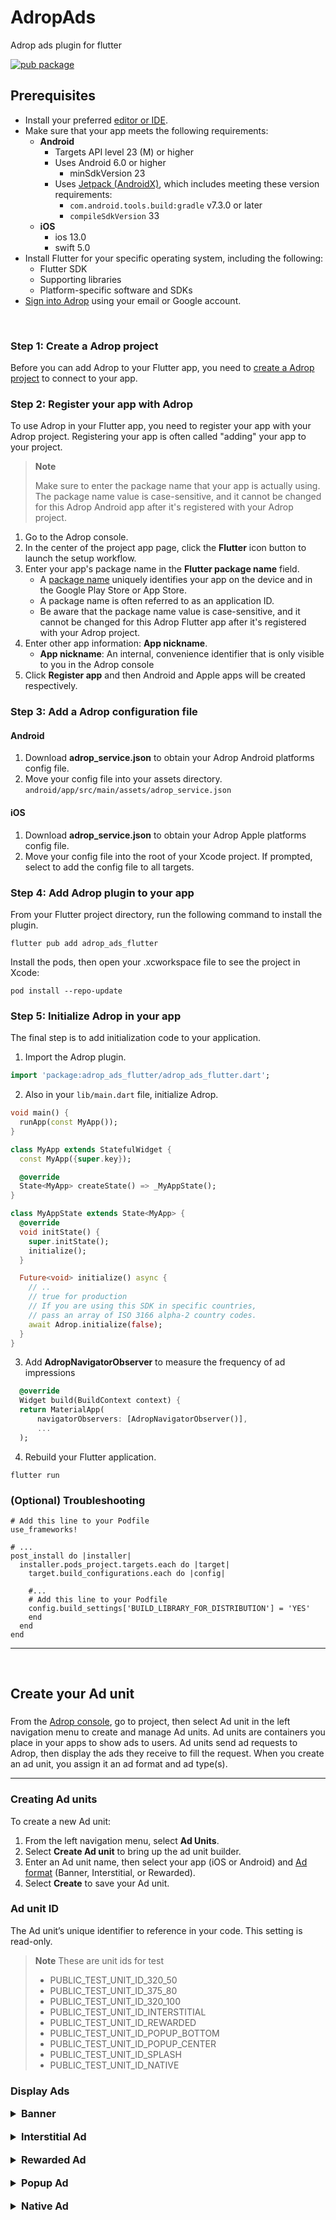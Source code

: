 AdropAds
========

Adrop ads plugin for flutter

[![pub package](https://img.shields.io/pub/v/adrop_ads_flutter)](https://pub.dev/packages/adrop_ads_flutter)


Prerequisites
-------------

* Install your preferred [editor or IDE](https://flutter.io/get-started/editor/).
* Make sure that your app meets the following requirements:
    * **Android**
        * Targets API level 23 (M) or higher
        * Uses Android 6.0 or higher
            * minSdkVersion 23
        * Uses [Jetpack (AndroidX)](https://developer.android.com/jetpack/androidx/migrate), which includes meeting these version requirements:
            * ```com.android.tools.build:gradle``` v7.3.0 or later
            * ```compileSdkVersion``` 33
    * **iOS**
        * ios 13.0
        * swift 5.0
* Install Flutter for your specific operating system, including the following:
    * Flutter SDK
    * Supporting libraries
    * Platform-specific software and SDKs
* [Sign into Adrop](https://adrop.io) using your email or Google account.

&nbsp;


### Step 1: Create a Adrop project
Before you can add Adrop to your Flutter app, you need to [create a Adrop project](https://docs.adrop.io/fundamentals/get-started-with-adrop#create-an-app-container) to connect to your app.

### Step 2: Register your app with Adrop
To use Adrop in your Flutter app, you need to register your app with your Adrop project. Registering your app is often called "adding" your app to your project.

> **Note**
>
> Make sure to enter the package name that your app is actually using. The package name value is case-sensitive, and it cannot be changed for this Adrop Android app after it's registered with your Adrop project.

1. Go to the Adrop console.
2. In the center of the project app page, click the **Flutter** icon button to launch the setup workflow.
3. Enter your app's package name in the **Flutter package name** field.
    * A [package name](https://developer.android.com/studio/build/application-id) uniquely identifies your app on the device and in the Google Play Store or App Store.
    * A package name is often referred to as an application ID.
    * Be aware that the package name value is case-sensitive, and it cannot be changed for this Adrop Flutter app after it's registered with your Adrop project.
4. Enter other app information: **App nickname**.
    * **App nickname**: An internal, convenience identifier that is only visible to you in the Adrop console
5. Click **Register app** and then Android and Apple apps will be created respectively.


### Step 3: Add a Adrop configuration file

#### Android
1. Download **adrop_service.json** to obtain your Adrop Android platforms config file.
2. Move your config file into your assets directory.
   ```android/app/src/main/assets/adrop_service.json```

#### iOS
1. Download **adrop_service.json** to obtain your Adrop Apple platforms config file.
2. Move your config file into the root of your Xcode project. If prompted, select to add the config file to all targets.


### Step 4: Add Adrop plugin to your app
From your Flutter project directory, run the following command to install the plugin.

```shell
flutter pub add adrop_ads_flutter
```

Install the pods, then open your .xcworkspace file to see the project in Xcode:
```shell
pod install --repo-update
```


### Step 5: Initialize Adrop in your app

The final step is to add initialization code to your application.

1. Import the Adrop plugin.
```dart
import 'package:adrop_ads_flutter/adrop_ads_flutter.dart';
```

2. Also in your ```lib/main.dart``` file, initialize Adrop.
```dart
void main() {
  runApp(const MyApp());
}

class MyApp extends StatefulWidget {
  const MyApp({super.key});

  @override
  State<MyApp> createState() => _MyAppState();
}

class MyAppState extends State<MyApp> {
  @override
  void initState() {
    super.initState();
    initialize();
  }

  Future<void> initialize() async {
    // ..
    // true for production
    // If you are using this SDK in specific countries, 
    // pass an array of ISO 3166 alpha-2 country codes.
    await Adrop.initialize(false);
  }
}


```

3. Add **AdropNavigatorObserver** to measure the frequency of ad impressions
```dart
  @override
  Widget build(BuildContext context) {
  return MaterialApp(
      navigatorObservers: [AdropNavigatorObserver()],
      ...
  );
```

4. Rebuild your Flutter application.
```shell
flutter run
```


### (Optional) Troubleshooting
```shell
# Add this line to your Podfile
use_frameworks!

# ...
post_install do |installer|
  installer.pods_project.targets.each do |target|
    target.build_configurations.each do |config|

    #...
    # Add this line to your Podfile
    config.build_settings['BUILD_LIBRARY_FOR_DISTRIBUTION'] = 'YES'
    end
  end
end
```

---

&nbsp;

Create your Ad unit
---

### 

From the [Adrop console](https://adrop.io/projects), go to project, then select Ad unit in the left navigation menu to create and manage Ad units. Ad units are containers you place in your apps to show ads to users. Ad units send ad requests to Adrop, then display the ads they receive to fill the request. When you create an ad unit, you assign it an ad format and ad type(s).

---


### Creating Ad units
To create a new Ad unit:
1. From the left navigation menu, select **Ad Units**.
2. Select **Create Ad unit** to bring up the ad unit builder.
3. Enter an Ad unit name, then select your app (iOS or Android) and [Ad format](https://docs.adrop.io/fundamentals/create-your-ad-unit#a-d-formats) (Banner, Interstitial, or Rewarded).
4. Select **Create** to save your Ad unit.

### Ad unit ID
The Ad unit’s unique identifier to reference in your code. This setting is read-only.

> **Note** These are unit ids for test
> * PUBLIC_TEST_UNIT_ID_320_50
> * PUBLIC_TEST_UNIT_ID_375_80
> * PUBLIC_TEST_UNIT_ID_320_100
> * PUBLIC_TEST_UNIT_ID_INTERSTITIAL
> * PUBLIC_TEST_UNIT_ID_REWARDED
> * PUBLIC_TEST_UNIT_ID_POPUP_BOTTOM
> * PUBLIC_TEST_UNIT_ID_POPUP_CENTER
> * PUBLIC_TEST_UNIT_ID_SPLASH
> * PUBLIC_TEST_UNIT_ID_NATIVE

### Display Ads
<details>
<summary style="font-size: 16px; font-weight: bold;">Banner</summary>

Initialize AdropBannerView with Ad unit ID, then load ad.
```dart
class YourComponentState extends State<YourComponent> {

  final unitId = "";
  bool isLoaded = false;
  AdropBannerView? bannerView;

  @override
  void initState() {
    super.initState();

    bannerView = AdropBannerView(
      unitId: unitId,
      listener: AdropBannerListener(
        onAdReceived: (unitId) {
          setState(() {
            isLoaded = true;
          });
        },
        onAdFailedToReceive: (unitId, error) {
          setState(() {
            isLoaded = false;
          });
        },
      ),
    );
    bannerView!.load();
  }

  @override
  Widget build(BuildContext context) {
    return Column(
      children: [
        TextButton(
            onPressed: bannerView.load,
            child: const Text('Reload Ad!')),
        bannerView != null && isLoaded ?
        SizedBox(
            width: MediaQuery.of(context).size.width,
            height: 80,
            child: bannerView) : Container(),
      ],
    );
  }
}
```
AdropBannerView must be disposed of when access to it is no longer needed.
```dart
@override
void dispose() {
  super.dispose();
  bannerView?.dispose();
}
```
</details>

<br>

<details>
<summary style="font-size: 16px; font-weight: bold;">Interstitial Ad</summary>

Step 1: (Optional) Construct event listener
```dart
final AdropInterstitialListener listener = AdropInterstitialListener(
    onAdReceived: (ad) =>
        debugPrint('Adrop Interstitial Ad loaded with unitId ${ad.unitId}!'),
    onAdFailedToReceive: (ad, errorCode) => 
        debugPrint('error in ${ad.unitId} while loading: $errorCode'),
    onAdFailedToShowFullScreen: (ad, errorCode) =>
        debugPrint('error in ${ad.unitId} while showing: $errorCode'),
    ...
);
```

Step 2: Display an interstitial ad
```dart
class YourComponent extends StatefulWidget {
  const YourComponent({super.key});

  @override
  State<StatefulWidget> createState() => _YourComponentState();
}

class _YourComponentState extends State<YourComponent> {
  final AdropInterstitialAd interstitialAd = AdropInterstitialAd(
    unitId: 'YOUR_UNIT_ID',
    listener: listener,
  );

  @override
  void initState() {
    super.initState();
    interstitialAd.load();
  }

  @override
  Widget build(BuildContext context) {
    return Scaffold(
      body: Center(
        child: TextButton(
          onPressed: () {
            final isLoaded = interstitialAd.isLoaded ?? false;
            if (isLoaded) {
              interstitialAd.show();
            } else {
              ScaffoldMessenger.of(context).showSnackBar(
                const SnackBar(content: Text('interstitial ad is loading...'))
              );
            }
          },
          child: const Text('display ad'),
        ),
      ),
    );
  }
}
```

AdropInterstitialAd must be disposed of when access to it is no longer needed.
```dart
@override
void dispose() {
  super.dispose();
  interstitialAd.dispose();
}
```

</details>

<br>

<details>
<summary style="font-size: 16px; font-weight: bold;">Rewarded Ad</summary>

Step 1: (Optional) Construct event listener
```dart
final AdropRewardedListener listener = AdropRewardedListener(
    onAdReceived: (ad) =>
        debugPrint('Adrop Rewarded Ad loaded with unitId ${ad.unitId}!'),
    onAdFailedToReceive: (ad, errorCode) => 
        debugPrint('error in ${ad.unitId} while loading: $errorCode'),
    onAdFailedToShowFullScreen: (ad, errorCode) =>
        debugPrint('error in ${ad.unitId} while showing: $errorCode'),
    onAdEarnRewardHandler: (ad, type, amount) {
        debugPrint('Adrop Rewarded Ad earn rewards: ${ad.unitId}, $type, $amount');
        // implement your actions with rewards
    },
    ...
);
```

Step 2: Display a rewarded ad
```dart
class YourComponent extends StatefulWidget {
  const YourComponent({super.key});

  @override
  State<StatefulWidget> createState() => _YourComponentState();
}

class _YourComponentState extends State<YourComponent> {
  final AdropRewardedAd rewardedAd = AdropRewardedAd(
    unitId: 'YOUR_UNIT_ID',
    listener: listener,
  );

  @override
  void initState() {
    super.initState();
    rewardedAd.load();
  }

  @override
  Widget build(BuildContext context) {
    return Scaffold(
      body: Center(
        child: TextButton(
          onPressed: () {
            final isLoaded = rewardedAd.isLoaded ?? false;
            if (isLoaded) {
              rewardedAd.show();
            } else {
              ScaffoldMessenger.of(context).showSnackBar(
                const SnackBar(content: Text('rewarded ad is loading...'))
              );
            }
          },
          child: const Text('display ad'),
        ),
      ),
    );
  }
}
```

AdropRewardedAd must be disposed of when access to it is no longer needed.
```dart
@override
void dispose() {
  super.dispose();
  rewardedAd.dispose();
}
```

</details>

<br/>

<details>
<summary style="font-size: 16px; font-weight: bold;">Popup Ad</summary>

Step 1: (Optional) Construct event listener
```dart
final AdropPopupListener listener = AdropPopupListener(
    onAdReceived: (ad) =>
        debugPrint('Adrop Popup Ad loaded with unitId ${ad.unitId}!'),
    onAdFailedToReceive: (ad, errorCode) => 
        debugPrint('error in ${ad.unitId} while loading: $errorCode'),
    onAdFailedToShowFullScreen: (ad, errorCode) =>
        debugPrint('error in ${ad.unitId} while showing: $errorCode'),
    ...
);
```

Step 2: Display a popup ad
```dart
class YourComponent extends StatefulWidget {
  const YourComponent({super.key});

  @override
  State<StatefulWidget> createState() => _YourComponentState();
}

class _YourComponentState extends State<YourComponent> {
  final AdropPopupAd popupAd = AdropPopupAd(
    unitId: 'YOUR_UNIT_ID',
    listener: listener,
  );

  @override
  void initState() {
    super.initState();
    popupAd.load();
  }

  @override
  Widget build(BuildContext context) {
    return Scaffold(
      body: Center(
        child: TextButton(
          onPressed: () {
            final isLoaded = popupAd.isLoaded ?? false;
            if (isLoaded) {
              popupAd.show();
            } else {
              ScaffoldMessenger.of(context).showSnackBar(
                const SnackBar(content: Text('popup ad is loading...'))
              );
            }
          },
          child: const Text('display ad'),
        ),
      ),
    );
  }
}
```

AdropPopupAd must be disposed of when access to it is no longer needed.
```dart
@override
void dispose() {
  super.dispose();
  popupAd.dispose();
}
```

</details>

<br/>

<details>

<summary style="font-size: 16px; font-weight: bold;">Native Ad</summary>

Step 1: (Optional) Construct event listener
```dart
final AdropNativeListener listener = AdropNativeListener(
    onAdReceived: (ad) =>
        debugPrint('Adrop Native Ad loaded with unitId ${ad.unitId}!'),
    onAdFailedToReceive: (ad, errorCode) => 
        debugPrint('error in ${ad.unitId} while loading: $errorCode'),
    ...
);
```

Step 2: Display a native ad
```dart
class YourComponent extends StatefulWidget {
  const YourComponent({super.key});

  @override
  State<StatefulWidget> createState() => _YourComponentState();
}

class _YourComponentState extends State<YourComponent> {
  final AdropNativeAd nativeAd = AdropNativeAd(
    unitId: 'YOUR_UNIT_ID',
    listener: listener,
  );
  
  bool isLoaded = false;

  @override
  void initState() {
    super.initState();
    nativeAd.load();
  }
  
  Widget nativeAdView(BuildContext context) {
    if (!isLoaded) return Container();
    
    return AdropNativeView(
      ad: nativeAd,
      child: Column(
        children: [
          if (nativeAd.properties.profile?.displayLogo)
              Image.network(
                nativeAd.properties.profile?.displayLogo,
                width: 24,
                height: 24,
              ),
          if (nativeAd.properties.profile?.displayName) 
              Text(
                nativeAd.properties.profile?.displayName,
              ),
          if (nativeAd.properties.headline != null)
            Text(nativeAd.properties.headline),
          if (nativeAd.properties.body != null)
            Text(nativeAd.properties.body),
          if (nativeAd.properties.asset != null)
            Image.network(nativeAd.properties.asset, width: {{yourWidth}}, height: {{yourHeight}}),
          if (nativeAd.properties.extra['sampleExtraId'] != null)
            Text(nativeAd.properties.extra['sampleExtraId']),
        ],
      )
    );
  }

  @override
  Widget build(BuildContext context) {
    return Scaffold(
      body: Center(
        child: nativeAdView(context),
      ),
    );
  }
}
```

</details>
